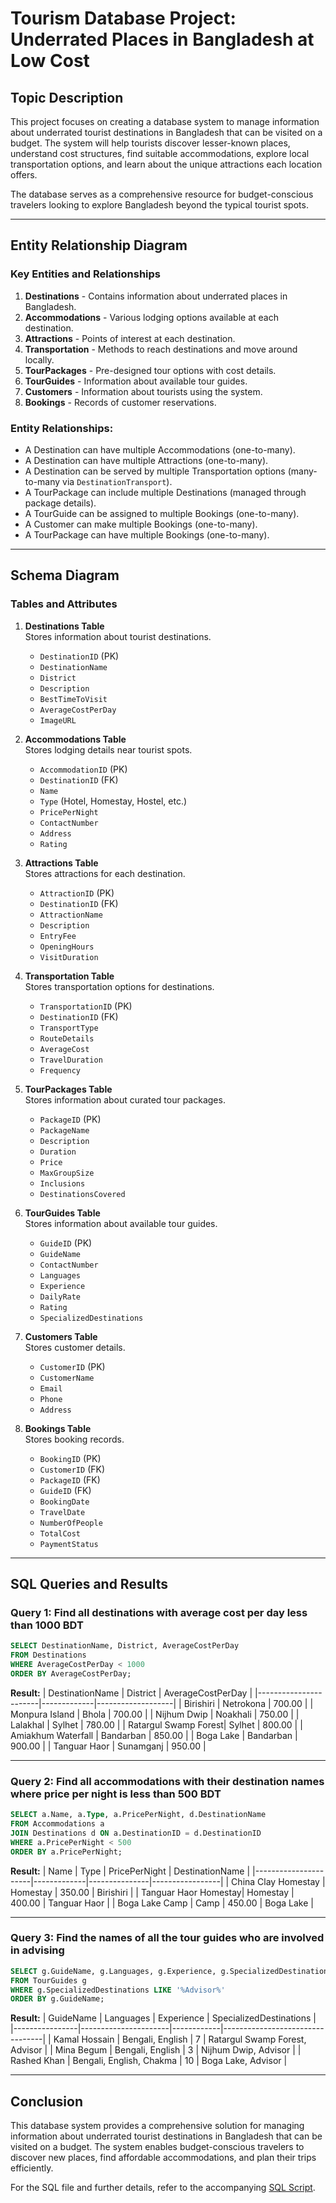 # Tourism Database Project: Underrated Places in Bangladesh at Low Cost

## Topic Description
This project focuses on creating a database system to manage information about underrated tourist destinations in Bangladesh that can be visited on a budget. The system will help tourists discover lesser-known places, understand cost structures, find suitable accommodations, explore local transportation options, and learn about the unique attractions each location offers. 

The database serves as a comprehensive resource for budget-conscious travelers looking to explore Bangladesh beyond the typical tourist spots.

---

## Entity Relationship Diagram
### Key Entities and Relationships
1. **Destinations** - Contains information about underrated places in Bangladesh.
2. **Accommodations** - Various lodging options available at each destination.
3. **Attractions** - Points of interest at each destination.
4. **Transportation** - Methods to reach destinations and move around locally.
5. **TourPackages** - Pre-designed tour options with cost details.
6. **TourGuides** - Information about available tour guides.
7. **Customers** - Information about tourists using the system.
8. **Bookings** - Records of customer reservations.

### Entity Relationships:
- A Destination can have multiple Accommodations (one-to-many).
- A Destination can have multiple Attractions (one-to-many).
- A Destination can be served by multiple Transportation options (many-to-many via `DestinationTransport`).
- A TourPackage can include multiple Destinations (managed through package details).
- A TourGuide can be assigned to multiple Bookings (one-to-many).
- A Customer can make multiple Bookings (one-to-many).
- A TourPackage can have multiple Bookings (one-to-many).

---

## Schema Diagram
### Tables and Attributes

1. **Destinations Table**  
   Stores information about tourist destinations.
   - `DestinationID` (PK)
   - `DestinationName`
   - `District`
   - `Description`
   - `BestTimeToVisit`
   - `AverageCostPerDay`
   - `ImageURL`

2. **Accommodations Table**  
   Stores lodging details near tourist spots.
   - `AccommodationID` (PK)
   - `DestinationID` (FK)
   - `Name`
   - `Type` (Hotel, Homestay, Hostel, etc.)
   - `PricePerNight`
   - `ContactNumber`
   - `Address`
   - `Rating`

3. **Attractions Table**  
   Stores attractions for each destination.
   - `AttractionID` (PK)
   - `DestinationID` (FK)
   - `AttractionName`
   - `Description`
   - `EntryFee`
   - `OpeningHours`
   - `VisitDuration`

4. **Transportation Table**  
   Stores transportation options for destinations.
   - `TransportationID` (PK)
   - `DestinationID` (FK)
   - `TransportType`
   - `RouteDetails`
   - `AverageCost`
   - `TravelDuration`
   - `Frequency`

5. **TourPackages Table**  
   Stores information about curated tour packages.
   - `PackageID` (PK)
   - `PackageName`
   - `Description`
   - `Duration`
   - `Price`
   - `MaxGroupSize`
   - `Inclusions`
   - `DestinationsCovered`

6. **TourGuides Table**  
   Stores information about available tour guides.
   - `GuideID` (PK)
   - `GuideName`
   - `ContactNumber`
   - `Languages`
   - `Experience`
   - `DailyRate`
   - `Rating`
   - `SpecializedDestinations`

7. **Customers Table**  
   Stores customer details.
   - `CustomerID` (PK)
   - `CustomerName`
   - `Email`
   - `Phone`
   - `Address`

8. **Bookings Table**  
   Stores booking records.
   - `BookingID` (PK)
   - `CustomerID` (FK)
   - `PackageID` (FK)
   - `GuideID` (FK)
   - `BookingDate`
   - `TravelDate`
   - `NumberOfPeople`
   - `TotalCost`
   - `PaymentStatus`

---

## SQL Queries and Results

### Query 1: Find all destinations with average cost per day less than 1000 BDT
```sql
SELECT DestinationName, District, AverageCostPerDay
FROM Destinations
WHERE AverageCostPerDay < 1000
ORDER BY AverageCostPerDay;
```

**Result:**
| DestinationName       | District    | AverageCostPerDay |
|-----------------------|-------------|-------------------|
| Birishiri            | Netrokona   | 700.00            |
| Monpura Island       | Bhola       | 700.00            |
| Nijhum Dwip          | Noakhali    | 750.00            |
| Lalakhal             | Sylhet      | 780.00            |
| Ratargul Swamp Forest| Sylhet      | 800.00            |
| Amiakhum Waterfall   | Bandarban   | 850.00            |
| Boga Lake            | Bandarban   | 900.00            |
| Tanguar Haor         | Sunamganj   | 950.00            |

---

### Query 2: Find all accommodations with their destination names where price per night is less than 500 BDT
```sql
SELECT a.Name, a.Type, a.PricePerNight, d.DestinationName
FROM Accommodations a
JOIN Destinations d ON a.DestinationID = d.DestinationID
WHERE a.PricePerNight < 500
ORDER BY a.PricePerNight;
```

**Result:**
| Name                 | Type        | PricePerNight | DestinationName |
|----------------------|-------------|---------------|-----------------|
| China Clay Homestay  | Homestay    | 350.00        | Birishiri       |
| Tanguar Haor Homestay| Homestay    | 400.00        | Tanguar Haor    |
| Boga Lake Camp       | Camp        | 450.00        | Boga Lake       |

---

### Query 3: Find the names of all the tour guides who are involved in advising
```sql
SELECT g.GuideName, g.Languages, g.Experience, g.SpecializedDestinations
FROM TourGuides g
WHERE g.SpecializedDestinations LIKE '%Advisor%'
ORDER BY g.GuideName;
```

**Result:**
| GuideName      | Languages            | Experience | SpecializedDestinations         |
|----------------|----------------------|------------|---------------------------------|
| Kamal Hossain | Bengali, English     | 7          | Ratargul Swamp Forest, Advisor |
| Mina Begum     | Bengali, English     | 3          | Nijhum Dwip, Advisor           |
| Rashed Khan    | Bengali, English, Chakma | 10     | Boga Lake, Advisor             |

---

## Conclusion
This database system provides a comprehensive solution for managing information about underrated tourist destinations in Bangladesh that can be visited on a budget. The system enables budget-conscious travelers to discover new places, find affordable accommodations, and plan their trips efficiently.

For the SQL file and further details, refer to the accompanying [SQL Script](./TourismDatabase.sql).
